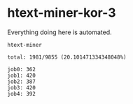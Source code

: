 # htext-miner-kor-3

Everything doing here is automated.

```
htext-miner

total: 1981/9855 (20.101471334348048%)

job0: 362
job1: 420
job2: 387
job3: 420
job4: 392
```